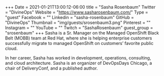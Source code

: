 +++
Date = 2021-01-21T13:00:12-06:00
title = "Sasha Rosenbaum"
Twitter = "DivineOps"
Website = "https://www.sasharosenbaum.com/"
Type = "guest"
Facebook = ""
Linkedin = "sasha-rosenbaum"
GitHub = "DivineOps"
Thumbnail = "img/guests/srosenbaum3.png"
Pinterest = ""
Instagram = ""
YouTube = ""
Twitch = "SashaRosenbaum"
guest_group = "srosenbaum"
+++
Sasha is a Sr. Manager on the Managed OpenShift Black Belt (MOBB) team at Red Hat, where she is helping enterprise customers successfully migrate to managed OpenShift on customers’ favorite public cloud.

In her career, Sasha has worked in development, operations, consulting, and cloud architecture. Sasha is an organizer of DevOpsDays Chicago, a chair of DeliveryConf, and a published author.
